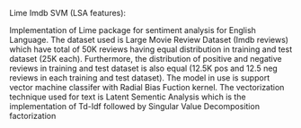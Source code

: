 Lime Imdb SVM (LSA features): 

Implementation of Lime package for sentiment analysis for English Language. The dataset used is Large Movie Review Dataset (Imdb reviews) which have total of 50K reviews having equal distribution in training and test dataset (25K each). Furthermore, the distribution of positive and negative reviews in training and test dataset is also equal (12.5K pos and 12.5 neg reviews in each training and test dataset). The model in use is support vector machine classifer with Radial Bias Fuction kernel. The vectorization technique used for text is Latent Sementic Analysis which is the implementation of Td-Idf followed by Singular Value Decomposition factorization
